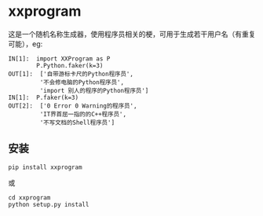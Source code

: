 # xxprogram
这是一个随机名称生成器，使用程序员相关的梗，可用于生成若干用户名（有重复可能），eg:   
```
IN[1]:  import XXProgram as P
        P.Python.faker(k=3)
OUT[1]:  ['自带游标卡尺的Python程序员', 
         '不会修电脑的Python程序员', 
         'import 别人的程序的Python程序员']
IN[1]:  P.faker(k=3)
OUT[2]:  ['0 Error 0 Warning的程序员',
         'IT界首屈一指的的C++程序员',
         '不写文档的Shell程序员']
```
## 安装
```commandline
pip install xxprogram
```
或
```commandline
cd xxprogram
python setup.py install
```